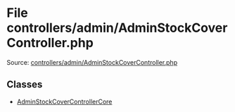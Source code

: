 File controllers/admin/AdminStockCoverController.php
=========

Source: [controllers/admin/AdminStockCoverController.php](https://github.com/PrestaShop/PrestaShop/blob/1.6.0.12/controllers/admin/AdminStockCoverController.php)


Classes
-------

* [AdminStockCoverControllerCore](class.AdminStockCoverControllerCore.md)

